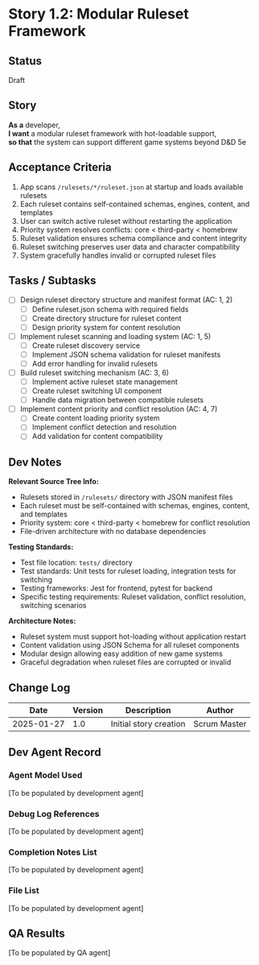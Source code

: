 # Story 1.2: Modular Ruleset Framework

## Status
Draft

## Story
**As a** developer,  
**I want** a modular ruleset framework with hot-loadable support,  
**so that** the system can support different game systems beyond D&D 5e

## Acceptance Criteria
1. App scans `/rulesets/*/ruleset.json` at startup and loads available rulesets
2. Each ruleset contains self-contained schemas, engines, content, and templates
3. User can switch active ruleset without restarting the application
4. Priority system resolves conflicts: core < third-party < homebrew
5. Ruleset validation ensures schema compliance and content integrity
6. Ruleset switching preserves user data and character compatibility
7. System gracefully handles invalid or corrupted ruleset files

## Tasks / Subtasks
- [ ] Design ruleset directory structure and manifest format (AC: 1, 2)
  - [ ] Define ruleset.json schema with required fields
  - [ ] Create directory structure for ruleset content
  - [ ] Design priority system for content resolution
- [ ] Implement ruleset scanning and loading system (AC: 1, 5)
  - [ ] Create ruleset discovery service
  - [ ] Implement JSON schema validation for ruleset manifests
  - [ ] Add error handling for invalid rulesets
- [ ] Build ruleset switching mechanism (AC: 3, 6)
  - [ ] Implement active ruleset state management
  - [ ] Create ruleset switching UI component
  - [ ] Handle data migration between compatible rulesets
- [ ] Implement content priority and conflict resolution (AC: 4, 7)
  - [ ] Create content loading priority system
  - [ ] Implement conflict detection and resolution
  - [ ] Add validation for content compatibility

## Dev Notes
**Relevant Source Tree Info:**
- Rulesets stored in `/rulesets/` directory with JSON manifest files
- Each ruleset must be self-contained with schemas, engines, content, and templates
- Priority system: core < third-party < homebrew for conflict resolution
- File-driven architecture with no database dependencies

**Testing Standards:**
- Test file location: `tests/` directory
- Test standards: Unit tests for ruleset loading, integration tests for switching
- Testing frameworks: Jest for frontend, pytest for backend
- Specific testing requirements: Ruleset validation, conflict resolution, switching scenarios

**Architecture Notes:**
- Ruleset system must support hot-loading without application restart
- Content validation using JSON Schema for all ruleset components
- Modular design allowing easy addition of new game systems
- Graceful degradation when ruleset files are corrupted or invalid

## Change Log
| Date | Version | Description | Author |
|------|---------|-------------|---------|
| 2025-01-27 | 1.0 | Initial story creation | Scrum Master |

## Dev Agent Record

### Agent Model Used
[To be populated by development agent]

### Debug Log References
[To be populated by development agent]

### Completion Notes List
[To be populated by development agent]

### File List
[To be populated by development agent]

## QA Results
[To be populated by QA agent]
